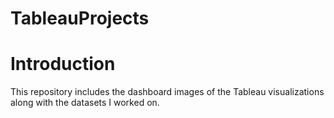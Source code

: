 # TableauProjects

# Introduction

This repository includes the dashboard images of the Tableau visualizations along with the datasets I worked on. 
